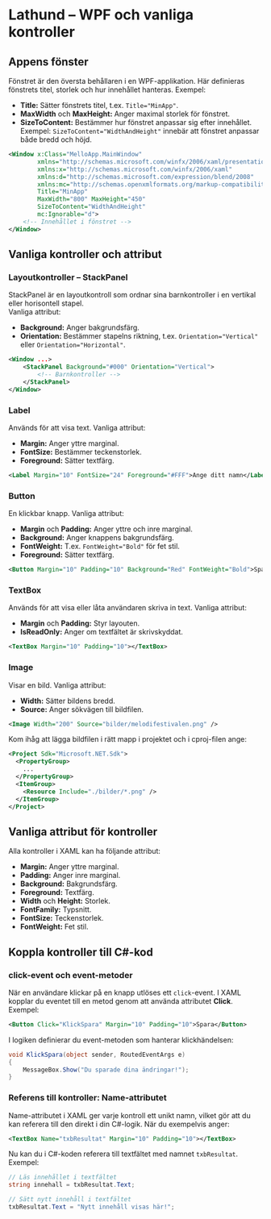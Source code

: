 # Lathund – WPF och vanliga kontroller

## Appens fönster

Fönstret är den översta behållaren i en WPF-applikation. Här definieras fönstrets titel, storlek och hur innehållet hanteras. Exempel:
- **Title:** Sätter fönstrets titel, t.ex. `Title="MinApp"`.
- **MaxWidth** och **MaxHeight:** Anger maximal storlek för fönstret.
- **SizeToContent:** Bestämmer hur fönstret anpassar sig efter innehållet. Exempel: `SizeToContent="WidthAndHeight"` innebär att fönstret anpassar både bredd och höjd.

```xml
<Window x:Class="MelloApp.MainWindow"
        xmlns="http://schemas.microsoft.com/winfx/2006/xaml/presentation"
        xmlns:x="http://schemas.microsoft.com/winfx/2006/xaml"
        xmlns:d="http://schemas.microsoft.com/expression/blend/2008"
        xmlns:mc="http://schemas.openxmlformats.org/markup-compatibility/2006"
        Title="MinApp"
        MaxWidth="800" MaxHeight="450"
        SizeToContent="WidthAndHeight"
        mc:Ignorable="d">
    <!-- Innehållet i fönstret -->
</Window>
```

## Vanliga kontroller och attribut

### Layoutkontroller – StackPanel

StackPanel är en layoutkontroll som ordnar sina barnkontroller i en vertikal eller horisontell stapel.  
Vanliga attribut:
- **Background:** Anger bakgrundsfärg.
- **Orientation:** Bestämmer stapelns riktning, t.ex. `Orientation="Vertical"` eller `Orientation="Horizontal"`.

```xml
<Window ...>
    <StackPanel Background="#000" Orientation="Vertical">
        <!-- Barnkontroller -->
    </StackPanel>
</Window>
```

### Label

Används för att visa text. Vanliga attribut:
- **Margin:** Anger yttre marginal.
- **FontSize:** Bestämmer teckenstorlek.
- **Foreground:** Sätter textfärg.

```xml
<Label Margin="10" FontSize="24" Foreground="#FFF">Ange ditt namn</Label>
```

### Button

En klickbar knapp. Vanliga attribut:
- **Margin** och **Padding:** Anger yttre och inre marginal.
- **Background:** Anger knappens bakgrundsfärg.
- **FontWeight:** T.ex. `FontWeight="Bold"` för fet stil.
- **Foreground:** Sätter textfärg.

```xml
<Button Margin="10" Padding="10" Background="Red" FontWeight="Bold">Spara</Button>
```

### TextBox

Används för att visa eller låta användaren skriva in text. Vanliga attribut:
- **Margin** och **Padding:** Styr layouten.
- **IsReadOnly:** Anger om textfältet är skrivskyddat.

```xml
<TextBox Margin="10" Padding="10"></TextBox>
```

### Image

Visar en bild. Vanliga attribut:
- **Width:** Sätter bildens bredd.
- **Source:** Anger sökvägen till bildfilen.

```xml
<Image Width="200" Source="bilder/melodifestivalen.png" />
```

Kom ihåg att lägga bildfilen i rätt mapp i projektet och i cproj-filen ange:

```xml
<Project Sdk="Microsoft.NET.Sdk">
  <PropertyGroup>
    ...
  </PropertyGroup>
  <ItemGroup>
    <Resource Include="./bilder/*.png" />
  </ItemGroup>
</Project>
```

## Vanliga attribut för kontroller

Alla kontroller i XAML kan ha följande attribut:

- **Margin:** Anger yttre marginal.
- **Padding:** Anger inre marginal.
- **Background:** Bakgrundsfärg.
- **Foreground:** Textfärg.
- **Width** och **Height:** Storlek.
- **FontFamily:** Typsnitt.
- **FontSize:** Teckenstorlek.
- **FontWeight:** Fet stil.

## Koppla kontroller till C#-kod

### click-event och event-metoder

När en användare klickar på en knapp utlöses ett ```click```-event. I XAML kopplar du eventet till en metod genom att använda attributet **Click**. Exempel:

```xml
<Button Click="KlickSpara" Margin="10" Padding="10">Spara</Button>
```

I logiken definierar du event-metoden som hanterar klickhändelsen:

```csharp
void KlickSpara(object sender, RoutedEventArgs e)
{
    MessageBox.Show("Du sparade dina ändringar!");
}
```

### Referens till kontroller: Name-attributet

Name-attributet i XAML ger varje kontroll ett unikt namn, vilket gör att du kan referera till den direkt i din C#-logik. När du exempelvis anger:

```xml
<TextBox Name="txbResultat" Margin="10" Padding="10"></TextBox>
```

Nu kan du i C#-koden referera till textfältet med namnet `txbResultat`. Exempel:

```csharp
// Läs innehållet i textfältet
string innehall = txbResultat.Text;

// Sätt nytt innehåll i textfältet
txbResultat.Text = "Nytt innehåll visas här!";
```
